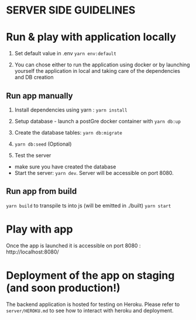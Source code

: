 # SERVER SIDE GUIDELINES

# Run & play with application locally

1. Set default value in .env `yarn env:default`

2. You can chose either to run the application using docker or by launching yourself the application in local and taking care of the dependencies and DB creation

## Run app manually

1. Install dependencies using yarn : `yarn install`

2. Setup database - launch a postGre docker container with `yarn db:up`

3. Create the database tables: `yarn db:migrate`

4. `yarn db:seed` (Optional)

5. Test the server

- make sure you have created the database
- Start the server: `yarn dev`. Server will be accessible on port 8080.

## Run app from build

`yarn build` to transpile ts into js (will be emitted in ./built)
`yarn start`

# Play with app

Once the app is launched it is accessible on port 8080 : http://localhost:8080/

# Deployment of the app on staging (and soon production!)

The backend application is hosted for testing on Heroku. Please refer to `server/HEROKU.md` to see how to interact with heroku and deployment.
